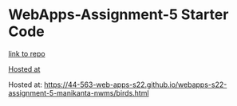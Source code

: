 # WebApps-Assignment-5 Starter Code
[link to repo](https://github.com/44-563-Web-Apps-S22/webapps-s22-assignment-5-manikanta-nwms)

[Hosted at](https://44-563-web-apps-s22.github.io/webapps-s22-assignment-5-manikanta-nwms/birds.html)

Hosted at: https://44-563-web-apps-s22.github.io/webapps-s22-assignment-5-manikanta-nwms/birds.html